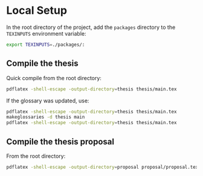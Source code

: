# Local Setup

In the root directory of the project, add the `packages` directory to the `TEXINPUTS` environment variable:
```bash
export TEXINPUTS=./packages/:
```

## Compile the thesis

Quick compile from the root directory:
```bash
pdflatex -shell-escape -output-directory=thesis thesis/main.tex
```

If the glossary was updated, use:
```bash
pdflatex -shell-escape -output-directory=thesis thesis/main.tex
makeglossaries -d thesis main
pdflatex -shell-escape -output-directory=thesis thesis/main.tex
```

## Compile the thesis proposal
From the root directory:
```bash
pdflatex -shell-escape -output-directory=proposal proposal/proposal.tex
```


